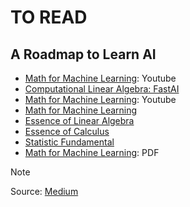 # TO READ

## A Roadmap to Learn AI

- [Math for Machine Learning](https://www.youtube.com/playlist?list=PLD80i8An1OEGZ2tYimemzwC3xqkU0jKUg): Youtube
- [Computational Linear Algebra: FastAI](https://www.fast.ai/posts/2017-07-17-num-lin-alg.html)
- [Math for Machine Learning](https://www.youtube.com/playlist?list=PLiiljHvN6z1_o1ztXTKWPrShrMrBLo5P3): Youtube
- [Math for Machine Learning](https://www.youtube.com/playlist?list=PLiiljHvN6z193BBzS0Ln8NnqQmzimTW23)
- [Essence of Linear Algebra](https://www.youtube.com/playlist?list=PLZHQObOWTQDPD3MizzM2xVFitgF8hE_ab)
- [Essence of Calculus](https://www.youtube.com/playlist?list=PLZHQObOWTQDMsr9K-rj53DwVRMYO3t5Yr)
- [Statistic Fundamental](https://www.youtube.com/playlist?list=PLblh5JKOoLUK0FLuzwntyYI10UQFUhsY9)
- [Math for Machine Learning](https://mml-book.github.io/book/mml-book.pdf): PDF

> [!NOTE]
> Source: [Medium](https://medium.com/bitgrit-data-science-publication/a-roadmap-to-learn-ai-in-2024-cc30c6aa6e16)

